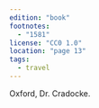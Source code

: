 ```yaml
---
edition: "book"
footnotes:
  - "1581"
license: "CC0 1.0"
location: "page 13"
tags:
  - travel
---
```

Oxford, Dr. Cradocke.
